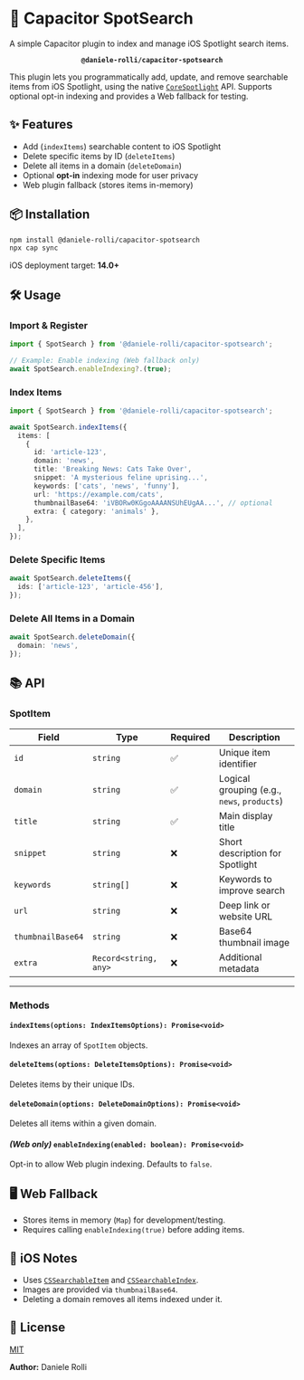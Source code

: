 # 📱 Capacitor SpotSearch

A simple Capacitor plugin to index and manage iOS Spotlight search items.

<p align="center"><strong><code>@daniele-rolli/capacitor-spotsearch</code></strong></p>

This plugin lets you programmatically add, update, and remove searchable items from iOS Spotlight, using the native [`CoreSpotlight`](https://developer.apple.com/documentation/corespotlight) API.  Supports optional opt-in indexing and provides a Web fallback for testing.

## ✨ Features

- Add (`indexItems`) searchable content to iOS Spotlight
- Delete specific items by ID (`deleteItems`)
- Delete all items in a domain (`deleteDomain`)
- Optional **opt-in** indexing mode for user privacy
- Web plugin fallback (stores items in-memory)

## 📦 Installation

```bash
npm install @daniele-rolli/capacitor-spotsearch
npx cap sync
```

iOS deployment target: **14.0+**

## 🛠 Usage

### Import & Register

```ts
import { SpotSearch } from '@daniele-rolli/capacitor-spotsearch';

// Example: Enable indexing (Web fallback only)
await SpotSearch.enableIndexing?.(true);
```

### Index Items

```ts
import { SpotSearch } from '@daniele-rolli/capacitor-spotsearch';

await SpotSearch.indexItems({
  items: [
    {
      id: 'article-123',
      domain: 'news',
      title: 'Breaking News: Cats Take Over',
      snippet: 'A mysterious feline uprising...',
      keywords: ['cats', 'news', 'funny'],
      url: 'https://example.com/cats',
      thumbnailBase64: 'iVBORw0KGgoAAAANSUhEUgAA...', // optional
      extra: { category: 'animals' },
    },
  ],
});
```

### Delete Specific Items

```ts
await SpotSearch.deleteItems({
  ids: ['article-123', 'article-456'],
});
```

### Delete All Items in a Domain

```ts
await SpotSearch.deleteDomain({
  domain: 'news',
});
```

## 📚 API

### **SpotItem**

| Field             | Type                  | Required | Description                                 |
| ----------------- | --------------------- | -------- | ------------------------------------------- |
| `id`              | `string`              | ✅       | Unique item identifier                      |
| `domain`          | `string`              | ✅       | Logical grouping (e.g., `news`, `products`) |
| `title`           | `string`              | ✅       | Main display title                          |
| `snippet`         | `string`              | ❌       | Short description for Spotlight             |
| `keywords`        | `string[]`            | ❌       | Keywords to improve search                  |
| `url`             | `string`              | ❌       | Deep link or website URL                    |
| `thumbnailBase64` | `string`              | ❌       | Base64 thumbnail image                      |
| `extra`           | `Record<string, any>` | ❌       | Additional metadata                         |

---

### **Methods**

#### `indexItems(options: IndexItemsOptions): Promise<void>`

Indexes an array of `SpotItem` objects.

#### `deleteItems(options: DeleteItemsOptions): Promise<void>`

Deletes items by their unique IDs.

#### `deleteDomain(options: DeleteDomainOptions): Promise<void>`

Deletes all items within a given domain.

#### _(Web only)_ `enableIndexing(enabled: boolean): Promise<void>`

Opt-in to allow Web plugin indexing. Defaults to `false`.

## 🖥 Web Fallback

- Stores items in memory (`Map`) for development/testing.
- Requires calling `enableIndexing(true)` before adding items.

## 📱 iOS Notes

- Uses [`CSSearchableItem`](https://developer.apple.com/documentation/corespotlight/cssearchableitem) and [`CSSearchableIndex`](https://developer.apple.com/documentation/corespotlight/cssearchableindex).
- Images are provided via `thumbnailBase64`.
- Deleting a domain removes all items indexed under it.

## 📄 License

[MIT](./LICENSE)

**Author:** Daniele Rolli
